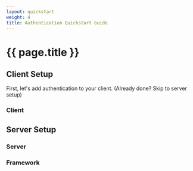 ```yaml
---
layout: quickstart
weight: 4
title: Authentication Quickstart Guide
---
```


<h1>{{ page.title }}</h1>

<h2 id="client_setup">Client Setup</h2>

First, let's add authentication to your client. (Already done? <a onclick="scrollToServer()" style="cursor: pointer;">Skip to server setup</a>)

<div class="code-selector" id="client-selector">
  <h3>Client</h3>
  <ul></ul>
</div>

<div id="client_content" class="example-content-well"></div>

<h2 id="server_setup">Server Setup</h2>

<div class="code-selector" id="server-selector">
  <h3>Server</h3>
  <ul></ul>
</div>

<div class="code-selector" id="framework-selector">
  <h3>Framework</h3>
  <ul></ul>
</div>

<div id="server_content" class="example-content-well"></div>
